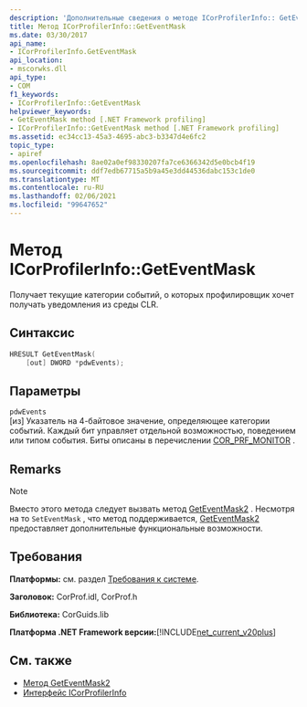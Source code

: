 ```yaml
---
description: 'Дополнительные сведения о методе ICorProfilerInfo:: GetEventMask'
title: Метод ICorProfilerInfo::GetEventMask
ms.date: 03/30/2017
api_name:
- ICorProfilerInfo.GetEventMask
api_location:
- mscorwks.dll
api_type:
- COM
f1_keywords:
- ICorProfilerInfo::GetEventMask
helpviewer_keywords:
- GetEventMask method [.NET Framework profiling]
- ICorProfilerInfo::GetEventMask method [.NET Framework profiling]
ms.assetid: ec34cc13-45a3-4695-abc3-b3347d4e6fc2
topic_type:
- apiref
ms.openlocfilehash: 8ae02a0ef98330207fa7ce6366342d5e0bcb4f19
ms.sourcegitcommit: ddf7edb67715a5b9a45e3dd44536dabc153c1de0
ms.translationtype: MT
ms.contentlocale: ru-RU
ms.lasthandoff: 02/06/2021
ms.locfileid: "99647652"
---
```

# <a name="icorprofilerinfogeteventmask-method"></a>Метод ICorProfilerInfo::GetEventMask

Получает текущие категории событий, о которых профилировщик хочет получать уведомления из среды CLR.  
  
## <a name="syntax"></a>Синтаксис  
  
```cpp  
HRESULT GetEventMask(  
    [out] DWORD *pdwEvents);  
```  
  
## <a name="parameters"></a>Параметры  

 `pdwEvents`  
 [из] Указатель на 4-байтовое значение, определяющее категории событий. Каждый бит управляет отдельной возможностью, поведением или типом события. Биты описаны в перечислении [COR_PRF_MONITOR](cor-prf-monitor-enumeration.md) .  
  
## <a name="remarks"></a>Remarks  
  
> [!NOTE]
> Вместо этого метода следует вызвать метод [GetEventMask2](icorprofilerinfo5-geteventmask2-method.md) . Несмотря на то `SetEventMask` , что метод поддерживается, [GetEventMask2](icorprofilerinfo5-geteventmask2-method.md) предоставляет дополнительные функциональные возможности.  
  
## <a name="requirements"></a>Требования  

 **Платформы:** см. раздел [Требования к системе](../../get-started/system-requirements.md).  
  
 **Заголовок:** CorProf.idl, CorProf.h  
  
 **Библиотека:** CorGuids.lib  
  
 **Платформа .NET Framework версии:**[!INCLUDE[net_current_v20plus](../../../../includes/net-current-v20plus-md.md)]  
  
## <a name="see-also"></a>См. также

- [Метод GetEventMask2](icorprofilerinfo5-geteventmask2-method.md)
- [Интерфейс ICorProfilerInfo](icorprofilerinfo-interface.md)
